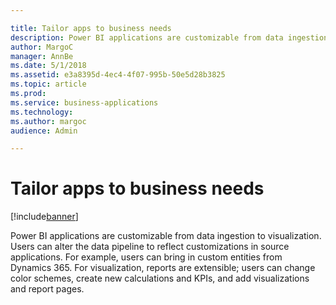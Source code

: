 ```yaml
---

title: Tailor apps to business needs
description: Power BI applications are customizable from data ingestion to visualization.
author: MargoC
manager: AnnBe
ms.date: 5/1/2018
ms.assetid: e3a8395d-4ec4-4f07-995b-50e5d28b3825
ms.topic: article
ms.prod: 
ms.service: business-applications
ms.technology: 
ms.author: margoc
audience: Admin

---
```

#  Tailor apps to business needs


[!include[banner](../../../../includes/banner.md)]

Power BI applications are customizable from data ingestion to visualization.
Users can alter the data pipeline to reflect customizations in source
applications. For example, users can bring in custom entities from Dynamics 365.
For visualization, reports are extensible; users can change color schemes,
create new calculations and KPIs, and add visualizations and report pages.
